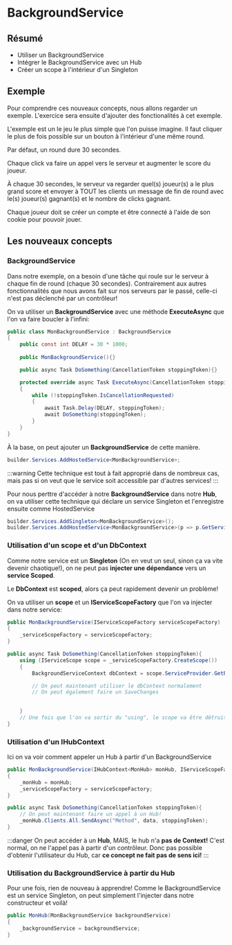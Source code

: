 # BackgroundService

## Résumé
- Utiliser un BackgroundService
- Intégrer le BackgroundService avec un Hub
- Créer un scope à l'intérieur d'un Singleton

## Exemple

Pour comprendre ces nouveaux concepts, nous allons regarder un exemple. L'exercice sera ensuite d'ajouter des fonctionalités à cet exemple.

L'exemple est un le jeu le plus simple que l'on puisse imagine. Il faut cliquer le plus de fois possible sur un bouton à l'intérieur d'une même round.

Par défaut, un round dure 30 secondes.

Chaque click va faire un appel vers le serveur et augmenter le score du joueur.

À chaque 30 secondes, le serveur va regarder quel(s) joueur(s) a le plus grand score et envoyer à TOUT les clients un message de fin de round avec le(s) joueur(s) gagnant(s) et le nombre de clicks gagnant.

Chaque joueur doit se créer un compte et être connecté à l'aide de son cookie pour pouvoir jouer.

## Les nouveaux concepts

### BackgroundService

Dans notre exemple, on a besoin d'une tâche qui roule sur le serveur à chaque fin de round (chaque 30 secondes).
Contrairement aux autres fonctionnalités que nous avons fait sur nos serveurs par le passé, celle-ci n'est pas déclenché par un contrôleur!

On va utiliser un **BackgroundService** avec une méthode **ExecuteAsync** que l'on va faire boucler à l'infini:

```csharp
public class MonBackgroundService : BackgroundService
{
    public const int DELAY = 30 * 1000;
    
    public MonBackgroundService(){}

    public async Task DoSomething(CancellationToken stoppingToken){}

    protected override async Task ExecuteAsync(CancellationToken stoppingToken)
    {
        while (!stoppingToken.IsCancellationRequested)
        {
            await Task.Delay(DELAY, stoppingToken);
            await DoSomething(stoppingToken);
        }
    }
}
```

À la base, on peut ajouter un **BackgroundService** de cette manière.
```csharp
builder.Services.AddHostedService<MonBackgroundService>;
```

:::warning
Cette technique est tout à fait approprié dans de nombreux cas, mais pas si on veut que le service soit accessible par d'autres services!
:::

Pour nous perttre d'accéder à notre **BackgroundService** dans notre **Hub**, on va utiliser cette technique qui déclare un service Singleton et l'enregistre ensuite comme HostedService
```csharp
builder.Services.AddSingleton<MonBackgroundService>();
builder.Services.AddHostedService<MonBackgroundService>(p => p.GetService<MonBackgroundService>());
```

### Utilisation d'un scope et d'un DbContext

Comme notre service est un **Singleton** (On en veut un seul, sinon ça va vite devenir chaotique!), on ne peut pas **injecter une dépendance** vers un **service Scoped**.

Le **DbContext** est **scoped**, alors ça peut rapidement devenir un problème!

On va utiliser un **scope** et un **IServiceScopeFactory** que l'on va injecter dans notre service:

```csharp
public MonBackgroundService(IServiceScopeFactory serviceScopeFactory)
{
    _serviceScopeFactory = serviceScopeFactory;
}

public async Task DoSomething(CancellationToken stoppingToken){
    using (IServiceScope scope = _serviceScopeFactory.CreateScope())
    {
        BackgroundServiceContext dbContext = scope.ServiceProvider.GetRequiredService<BackgroundServiceContext>();

        // On peut maintenant utiliser le dbContext normalement
        // On peut également faire un SaveChanges

        
    }
    // Une fois que l'on va sortir du "using", le scope va être détruit et le dbContext associé au scope va également être détruit!
}
```

### Utilisation d'un IHubContext

Ici on va voir comment appeler un Hub à partir d'un BackgroundService

```csharp
public MonBackgroundService(IHubContext<MonHub> monHub, IServiceScopeFactory serviceScopeFactory)
{
    _monHub = monHub;
    _serviceScopeFactory = serviceScopeFactory;
}

public async Task DoSomething(CancellationToken stoppingToken){
    // On peut maintenant faire un appel à un Hub!
    _monHub.Clients.All.SendAsync("Method", data, stoppingToken);
}

```

:::danger
On peut accéder à un **Hub**, MAIS, le hub n'a **pas de Context!** C'est normal, on ne l'appel pas à partir d'un contrôleur. Donc pas possible d'obtenir l'utilisateur du Hub, car **ce concept ne fait pas de sens ici!**
:::

### Utilisation du BackgroundService à partir du Hub

Pour une fois, rien de nouveau à apprendre! Comme le BackgroundService est un service Singleton, on peut simplement l'injecter dans notre constructeur et voilà!

```csharp
public MonHub(MonBackgroundService backgroundService)
{
    _backgroundService = backgroundService;
}
```
